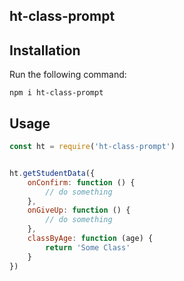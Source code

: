 ## ht-class-prompt


## Installation

Run the following command:

```
npm i ht-class-prompt
```

## Usage


```javascript
const ht = require('ht-class-prompt')


ht.getStudentData({
    onConfirm: function () {
        // do something
    },
    onGiveUp: function () {
        // do something
    },
    classByAge: function (age) {
        return 'Some Class'
    }
})

```
